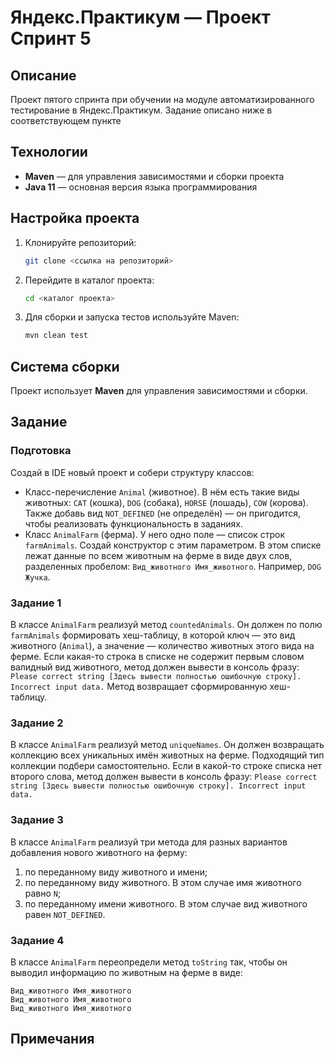 # Яндекс.Практикум — Проект Спринт 5
## Описание
Проект пятого спринта при обучении на модуле автоматизированного тестирование в Яндекс.Практикум. Задание описано ниже в соответствующем пункте

## Технологии
- **Maven** — для управления зависимостями и сборки проекта
- **Java 11** — основная версия языка программирования

## Настройка проекта

1. Клонируйте репозиторий:
    ```bash
    git clone <ссылка на репозиторий>
    ```

2. Перейдите в каталог проекта:
    ```bash
    cd <каталог проекта>
    ```

3. Для сборки и запуска тестов используйте Maven:
    ```bash
    mvn clean test
    ```
## Система сборки
Проект использует **Maven** для управления зависимостями и сборки.

## Задание
### Подготовка
Создай в IDE новый проект и собери структуру классов:
- Класс-перечисление ```Animal``` (животное). В нём есть такие виды животных: ```CAT``` (кошка), ```DOG``` (собака), ```HORSE``` (лошадь), ```COW``` (корова). Также добавь вид ```NOT_DEFINED``` (не определён) — он пригодится, чтобы реализовать функциональность в заданиях.
- Класс ```AnimalFarm``` (ферма). У него одно поле — список строк ```farmAnimals```. Создай конструктор с этим параметром. В этом списке лежат данные по всем животным на ферме в виде двух слов, разделенных пробелом: ```Вид_животного Имя_животного```. Например, ```DOG Жучка```.

### Задание 1
В классе ```AnimalFarm``` реализуй метод ```countedAnimals```. Он должен по полю ```farmAnimals``` формировать хеш-таблицу, в которой ключ — это вид животного (```Animal```), а значение — количество животных этого вида на ферме.
Если какая-то строка в списке не содержит первым словом валидный вид животного, метод должен вывести в консоль фразу: ```Please correct string [Здесь вывести полностью ошибочную строку]. Incorrect input data.```
Метод возвращает сформированную хеш-таблицу.

### Задание 2
В классе ```AnimalFarm``` реализуй метод ```uniqueNames```. Он должен возвращать коллекцию всех уникальных имён животных на ферме. Подходящий тип коллекции подбери самостоятельно.
Если в какой-то строке списка нет второго слова, метод должен вывести в консоль фразу: ```Please correct string [Здесь вывести полностью ошибочную строку]. Incorrect input data.```

### Задание 3
В классе ```AnimalFarm``` реализуй три метода для разных вариантов добавления нового животного на ферму:
1. по переданному виду животного и имени;
2. по переданному виду животного. В этом случае имя животного равно ```N```;
3. по переданному имени животного. В этом случае вид животного равен ```NOT_DEFINED```.

### Задание 4
В классе ```AnimalFarm``` переопредели метод ```toString``` так, чтобы он выводил информацию по животным на ферме в виде:
```
Вид_животного Имя_животного
Вид_животного Имя_животного
Вид_животного Имя_животного
```

## Примечания